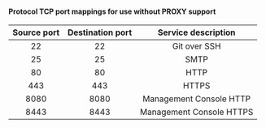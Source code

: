 #### Protocol TCP port mappings for use without PROXY support

| Source port | Destination port |   Service description    |
| :---------: | :--------------: | :----------------------: |
|     22      |        22        |       Git over SSH       |
|     25      |        25        |           SMTP           |
|     80      |        80        |           HTTP           |
|     443     |       443        |          HTTPS           |
|    8080     |       8080       | Management Console HTTP  |
|    8443     |       8443       | Management Console HTTPS |
